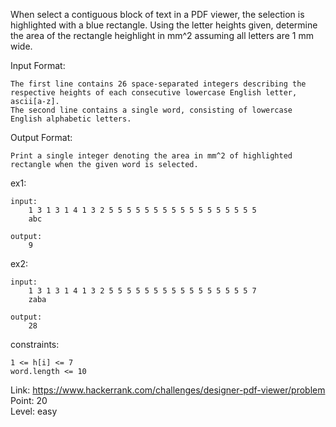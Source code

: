 When select a contiguous block of text in a PDF viewer, the selection is highlighted with a blue rectangle.
Using the letter heights given, determine the area of the rectangle heighlight in mm^2 assuming all letters are 1 mm wide.

Input Format:

	The first line contains 26 space-separated integers describing the respective heights of each consecutive lowercase English letter, ascii[a-z].
	The second line contains a single word, consisting of lowercase English alphabetic letters.

Output Format:

	Print a single integer denoting the area in mm^2 of highlighted rectangle when the given word is selected.

ex1:

	input:
		1 3 1 3 1 4 1 3 2 5 5 5 5 5 5 5 5 5 5 5 5 5 5 5 5 5
		abc

	output:
		9

ex2:

	input:
		1 3 1 3 1 4 1 3 2 5 5 5 5 5 5 5 5 5 5 5 5 5 5 5 5 7
		zaba

	output:
		28

constraints:

	1 <= h[i] <= 7
	word.length <= 10

Link: https://www.hackerrank.com/challenges/designer-pdf-viewer/problem<br />
Point: 20<br />
Level: easy